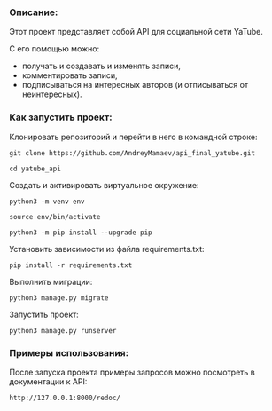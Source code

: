 ### Описание:

Этот проект представляет собой API для социальной сети YaTube.

С его помощью можно:  
 - получать и создавать и изменять записи,
 - комментировать записи,
 - подписываться на интересных авторов (и отписываться от неинтересных).

### Как запустить проект:

Клонировать репозиторий и перейти в него в командной строке:

```
git clone https://github.com/AndreyMamaev/api_final_yatube.git
```

```
cd yatube_api
```

Cоздать и активировать виртуальное окружение:

```
python3 -m venv env
```

```
source env/bin/activate
```

```
python3 -m pip install --upgrade pip
```

Установить зависимости из файла requirements.txt:

```
pip install -r requirements.txt
```

Выполнить миграции:

```
python3 manage.py migrate
```

Запустить проект:

```
python3 manage.py runserver
```

### Примеры использования:

После запуска проекта примеры запросов можно посмотреть в документации к API:

```
http://127.0.0.1:8000/redoc/
```